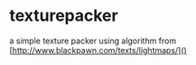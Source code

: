 texturepacker
=============

a simple texture packer using algorithm from [http://www.blackpawn.com/texts/lightmaps/]()
